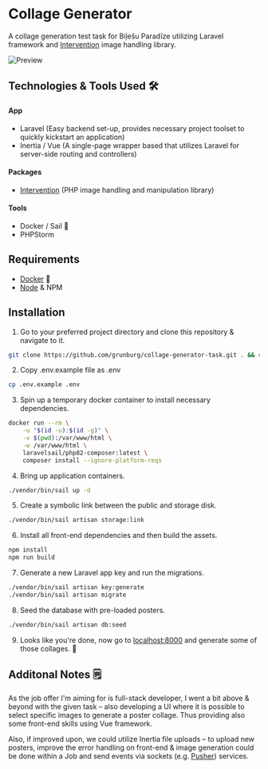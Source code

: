 # Collage Generator

A collage generation test task for Biļešu Paradīze utilizing Laravel framework and [Intervention](https://image.intervention.io/v2) image handling library.

![Preview](https://i.ibb.co/mqsLGtk/collage-generator-preview.gif)

## Technologies & Tools Used 🛠️

#### App
- Laravel (Easy backend set-up, provides necessary project toolset to quickly kickstart an application)
- Inertia / Vue (A single-page wrapper based that utilizes Laravel for server-side routing and controllers)

#### Packages
- [Intervention](https://image.intervention.io/v2) (PHP image handling and manipulation library)

#### Tools
- Docker / Sail 🐳
- PHPStorm

## Requirements
- [Docker](https://www.docker.com/) 🐳
- [Node](https://nodejs.org/) & NPM

## Installation
1. Go to your preferred project directory and clone this repository & navigate to it.
```bash
git clone https://github.com/grunburg/collage-generator-task.git . && cd collage-generator-task
```

2. Copy .env.example file as .env 
```bash
cp .env.example .env
```

3. Spin up a temporary docker container to install necessary dependencies.
```bash
docker run --rm \
    -u "$(id -u):$(id -g)" \
    -v $(pwd):/var/www/html \
    -w /var/www/html \
    laravelsail/php82-composer:latest \
    composer install --ignore-platform-reqs
```

4. Bring up application containers.
```bash
./vendor/bin/sail up -d
```

5. Create a symbolic link between the public and storage disk.
```bash
./vendor/bin/sail artisan storage:link
```

6. Install all front-end dependencies and then build the assets.
```bash
npm install
npm run build
```

7. Generate a new Laravel app key and run the migrations.
```bash
./vendor/bin/sail artisan key:generate
./vendor/bin/sail artisan migrate
```

8. Seed the database with pre-loaded posters.
```bash
./vendor/bin/sail artisan db:seed
```

9. Looks like you're done, now go to [localhost:8000](http://localhost:8000) and generate some of those collages. 🚀

## Additonal Notes 🗒️
As the job offer I'm aiming for is full-stack developer, I went a bit above & beyond with the given task – also developing a UI where it is possible to select specific images to generate a poster collage.
Thus providing also some front-end skills using Vue framework.

Also, if improved upon, we could utilize Inertia file uploads – to upload new posters, improve the error handling on front-end &
image generation could be done within a Job and send events via sockets (e.g. [Pusher](https://pusher.com/)) services.
